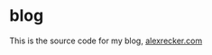 # blog

This is the source code for my blog, [alexrecker.com]

[alexrecker.com]: https://www.alexrecker.com
